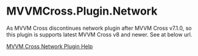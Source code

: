 # MVVMCross.Plugin.Network

As MVVM Cross discontinues network plugin after MVVM Cross v7.1.0, so this plugin is supports latest MVVM Cross v8 and newer.
See at below url.

[MVVM Cross Network Plugin Help](https://www.mvvmcross.com/documentation/plugins/network)
